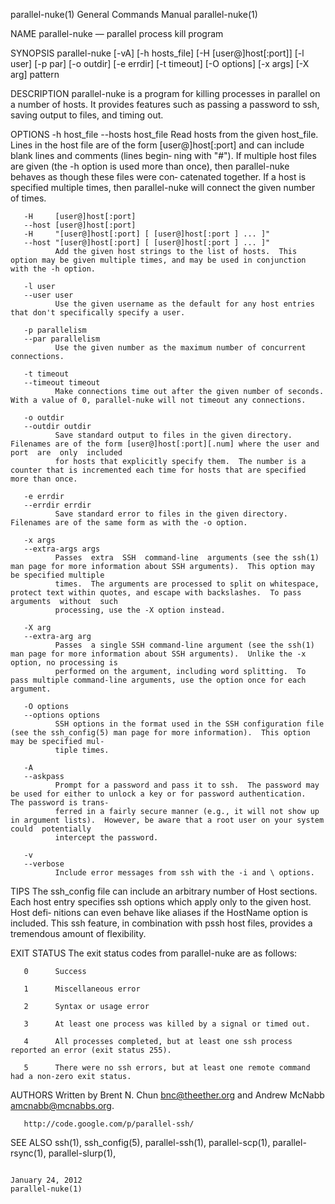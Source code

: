 parallel-nuke(1)                                                       General Commands Manual                                                      parallel-nuke(1)

NAME
       parallel-nuke — parallel process kill program

SYNOPSIS
       parallel-nuke [-vA] [-h hosts_file] [-H [user@]host[:port]] [-l user] [-p par] [-o outdir] [-e errdir] [-t timeout] [-O options] [-x args] [-X arg] pattern

DESCRIPTION
       parallel-nuke  is a program for killing processes in parallel on a number of hosts.  It provides features such as passing a password to ssh, saving output to
       files, and timing out.

OPTIONS
       -h host_file
       --hosts host_file
              Read hosts from the given host_file.  Lines in the host file are of the form [user@]host[:port] and can include blank lines and comments (lines begin‐
              ning  with  "#").  If multiple host files are given (the -h option is used more than once), then parallel-nuke behaves as though these files were con‐
              catenated together.  If a host is specified multiple times, then parallel-nuke will connect the given number of times.

       -H     [user@]host[:port]
       --host [user@]host[:port]
       -H     "[user@]host[:port] [ [user@]host[:port ] ... ]"
       --host "[user@]host[:port] [ [user@]host[:port ] ... ]"
              Add the given host strings to the list of hosts.  This option may be given multiple times, and may be used in conjunction with the -h option.

       -l user
       --user user
              Use the given username as the default for any host entries that don't specifically specify a user.

       -p parallelism
       --par parallelism
              Use the given number as the maximum number of concurrent connections.

       -t timeout
       --timeout timeout
              Make connections time out after the given number of seconds.  With a value of 0, parallel-nuke will not timeout any connections.

       -o outdir
       --outdir outdir
              Save standard output to files in the given directory.  Filenames are of the form [user@]host[:port][.num] where the user and port  are  only  included
              for hosts that explicitly specify them.  The number is a counter that is incremented each time for hosts that are specified more than once.

       -e errdir
       --errdir errdir
              Save standard error to files in the given directory.  Filenames are of the same form as with the -o option.

       -x args
       --extra-args args
              Passes  extra  SSH  command-line  arguments (see the ssh(1) man page for more information about SSH arguments).  This option may be specified multiple
              times.  The arguments are processed to split on whitespace, protect text within quotes, and escape with backslashes.  To pass arguments  without  such
              processing, use the -X option instead.

       -X arg
       --extra-arg arg
              Passes  a single SSH command-line argument (see the ssh(1) man page for more information about SSH arguments).  Unlike the -x option, no processing is
              performed on the argument, including word splitting.  To pass multiple command-line arguments, use the option once for each argument.

       -O options
       --options options
              SSH options in the format used in the SSH configuration file (see the ssh_config(5) man page for more information).  This option may be specified mul‐
              tiple times.

       -A
       --askpass
              Prompt for a password and pass it to ssh.  The password may be used for either to unlock a key or for password authentication.  The password is trans‐
              ferred in a fairly secure manner (e.g., it will not show up in argument lists).  However, be aware that a root user on your system  could  potentially
              intercept the password.

       -v
       --verbose
              Include error messages from ssh with the -i and \ options.

TIPS
       The  ssh_config file can include an arbitrary number of Host sections.  Each host entry specifies ssh options which apply only to the given host.  Host defi‐
       nitions can even behave like aliases if the HostName option is included.  This ssh feature, in combination with pssh host files, provides a tremendous amount
       of flexibility.

EXIT STATUS
       The exit status codes from parallel-nuke are as follows:

       0      Success

       1      Miscellaneous error

       2      Syntax or usage error

       3      At least one process was killed by a signal or timed out.

       4      All processes completed, but at least one ssh process reported an error (exit status 255).

       5      There were no ssh errors, but at least one remote command had a non-zero exit status.

AUTHORS
       Written by Brent N. Chun <bnc@theether.org> and Andrew McNabb <amcnabb@mcnabbs.org>.

       http://code.google.com/p/parallel-ssh/

SEE ALSO
       ssh(1), ssh_config(5), parallel-ssh(1), parallel-scp(1), parallel-rsync(1), parallel-slurp(1),

                                                                          January 24, 2012                                                          parallel-nuke(1)
